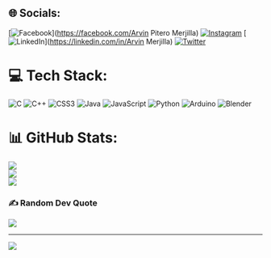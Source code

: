 
## 🌐 Socials:
[![Facebook](https://img.shields.io/badge/Facebook-%231877F2.svg?logo=Facebook&logoColor=white)](https://facebook.com/Arvin Pitero Merjilla) [![Instagram](https://img.shields.io/badge/Instagram-%23E4405F.svg?logo=Instagram&logoColor=white)](https://instagram.com/vn.merjilla) [![LinkedIn](https://img.shields.io/badge/LinkedIn-%230077B5.svg?logo=linkedin&logoColor=white)](https://linkedin.com/in/Arvin Merjilla) [![Twitter](https://img.shields.io/badge/Twitter-%231DA1F2.svg?logo=Twitter&logoColor=white)](https://twitter.com/@Vin_merjilla) 

# 💻 Tech Stack:
![C](https://img.shields.io/badge/c-%2300599C.svg?style=for-the-badge&logo=c&logoColor=white) ![C++](https://img.shields.io/badge/c++-%2300599C.svg?style=for-the-badge&logo=c%2B%2B&logoColor=white) ![CSS3](https://img.shields.io/badge/css3-%231572B6.svg?style=for-the-badge&logo=css3&logoColor=white) ![Java](https://img.shields.io/badge/java-%23ED8B00.svg?style=for-the-badge&logo=java&logoColor=white) ![JavaScript](https://img.shields.io/badge/javascript-%23323330.svg?style=for-the-badge&logo=javascript&logoColor=%23F7DF1E) ![Python](https://img.shields.io/badge/python-3670A0?style=for-the-badge&logo=python&logoColor=ffdd54) ![Arduino](https://img.shields.io/badge/-Arduino-00979D?style=for-the-badge&logo=Arduino&logoColor=white) ![Blender](https://img.shields.io/badge/blender-%23F5792A.svg?style=for-the-badge&logo=blender&logoColor=white)
# 📊 GitHub Stats:
![](https://github-readme-stats.vercel.app/api?username=ArvinMerjilla&theme=react&hide_border=false&include_all_commits=true&count_private=true)<br/>
![](https://github-readme-streak-stats.herokuapp.com/?user=ArvinMerjilla&theme=react&hide_border=false)<br/>
![](https://github-readme-stats.vercel.app/api/top-langs/?username=ArvinMerjilla&theme=react&hide_border=false&include_all_commits=true&count_private=true&layout=compact)

### ✍️ Random Dev Quote
![](https://quotes-github-readme.vercel.app/api?type=horizontal&theme=tokyonight)

---
[![](https://visitcount.itsvg.in/api?id=ArvinMerjilla&icon=0&color=0)](https://visitcount.itsvg.in)

<!-- Proudly created with GPRM ( https://gprm.itsvg.in ) -->
